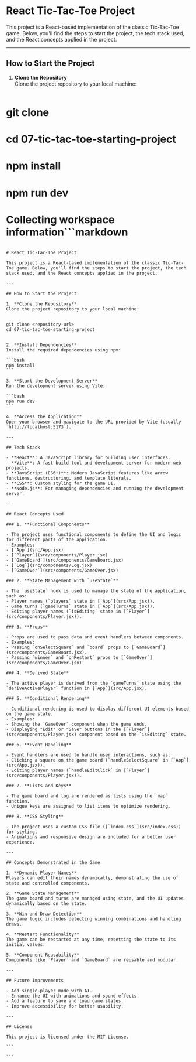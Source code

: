 # React Tic-Tac-Toe Project

This project is a React-based implementation of the classic Tic-Tac-Toe game. Below, you'll find the steps to start the project, the tech stack used, and the React concepts applied in the project.

---

## How to Start the Project

1. **Clone the Repository**  
   Clone the project repository to your local machine:
   ````bash
  # git clone <repository-url>
  # cd 07-tic-tac-toe-starting-project
  # npm install
  # npm run dev
  # Collecting workspace information```markdown
   ````

# React Tic-Tac-Toe Project

This project is a React-based implementation of the classic Tic-Tac-Toe game. Below, you'll find the steps to start the project, the tech stack used, and the React concepts applied in the project.

---

## How to Start the Project

1. **Clone the Repository**  
   Clone the project repository to your local machine:

  
   git clone <repository-url>
   cd 07-tic-tac-toe-starting-project
  

2. **Install Dependencies**  
   Install the required dependencies using npm:

   ```bash
   npm install
   ```

3. **Start the Development Server**  
   Run the development server using Vite:

   ```bash
   npm run dev
   ```

4. **Access the Application**  
   Open your browser and navigate to the URL provided by Vite (usually `http://localhost:5173`).

---

## Tech Stack

- **React**: A JavaScript library for building user interfaces.
- **Vite**: A fast build tool and development server for modern web projects.
- **JavaScript (ES6+)**: Modern JavaScript features like arrow functions, destructuring, and template literals.
- **CSS**: Custom styling for the game UI.
- **Node.js**: For managing dependencies and running the development server.

---

## React Concepts Used

### 1. **Functional Components**

- The project uses functional components to define the UI and logic for different parts of the application.
- Examples:
  - [`App`](src/App.jsx)
  - [`Player`](src/components/Player.jsx)
  - [`GameBoard`](src/components/GameBoard.jsx)
  - [`Log`](src/components/Log.jsx)
  - [`GameOver`](src/components/GameOver.jsx)

### 2. **State Management with `useState`**

- The `useState` hook is used to manage the state of the application, such as:
  - Player names (`players` state in [`App`](src/App.jsx)).
  - Game turns (`gameTurns` state in [`App`](src/App.jsx)).
  - Editing player names (`isEditing` state in [`Player`](src/components/Player.jsx)).

### 3. **Props**

- Props are used to pass data and event handlers between components.
- Examples:
  - Passing `onSelectSquare` and `board` props to [`GameBoard`](src/components/GameBoard.jsx).
  - Passing `winner` and `onRestart` props to [`GameOver`](src/components/GameOver.jsx).

### 4. **Derived State**

- The active player is derived from the `gameTurns` state using the `deriveActivePlayer` function in [`App`](src/App.jsx).

### 5. **Conditional Rendering**

- Conditional rendering is used to display different UI elements based on the game state.
- Examples:
  - Showing the `GameOver` component when the game ends.
  - Displaying "Edit" or "Save" buttons in the [`Player`](src/components/Player.jsx) component based on the `isEditing` state.

### 6. **Event Handling**

- Event handlers are used to handle user interactions, such as:
  - Clicking a square on the game board (`handleSelectSquare` in [`App`](src/App.jsx)).
  - Editing player names (`handleEditClick` in [`Player`](src/components/Player.jsx)).

### 7. **Lists and Keys**

- The game board and log are rendered as lists using the `map` function.
- Unique keys are assigned to list items to optimize rendering.

### 8. **CSS Styling**

- The project uses a custom CSS file ([`index.css`](src/index.css)) for styling.
- Animations and responsive design are included for a better user experience.

---

## Concepts Demonstrated in the Game

1. **Dynamic Player Names**  
   Players can edit their names dynamically, demonstrating the use of state and controlled components.

2. **Game State Management**  
   The game board and turns are managed using state, and the UI updates dynamically based on the state.

3. **Win and Draw Detection**  
   The game logic includes detecting winning combinations and handling draws.

4. **Restart Functionality**  
   The game can be restarted at any time, resetting the state to its initial values.

5. **Component Reusability**  
   Components like `Player` and `GameBoard` are reusable and modular.

---

## Future Improvements

- Add single-player mode with AI.
- Enhance the UI with animations and sound effects.
- Add a feature to save and load game states.
- Improve accessibility for better usability.

---

## License

This project is licensed under the MIT License.

```

```
